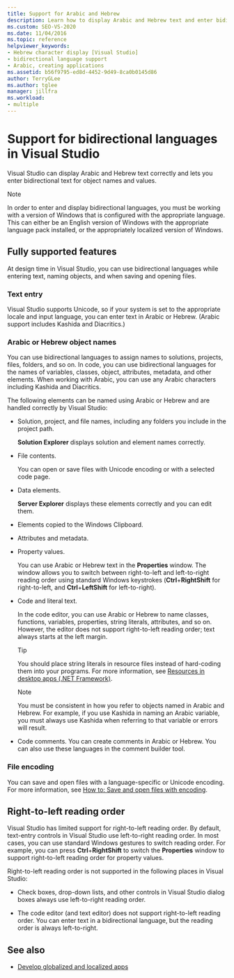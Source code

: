 ```yaml
---
title: Support for Arabic and Hebrew
description: Learn how to display Arabic and Hebrew text and enter bidirectional text for object names and values.
ms.custom: SEO-VS-2020
ms.date: 11/04/2016
ms.topic: reference
helpviewer_keywords:
- Hebrew character display [Visual Studio]
- bidirectional language support
- Arabic, creating applications
ms.assetid: b56f9795-ed8d-4452-9d49-8ca0b0145d86
author: TerryGLee
ms.author: tglee
manager: jillfra
ms.workload:
- multiple
---
```

# Support for bidirectional languages in Visual Studio

Visual Studio can display Arabic and Hebrew text correctly and lets you enter bidirectional text for object names and values.

> [!NOTE]
> In order to enter and display bidirectional languages, you must be working with a version of Windows that is configured with the appropriate language. This can either be an English version of Windows with the appropriate language pack installed, or the appropriately localized version of Windows.

## Fully supported features

At design time in Visual Studio, you can use bidirectional languages while entering text, naming objects, and when saving and opening files.

### Text entry

Visual Studio supports Unicode, so if your system is set to the appropriate locale and input language, you can enter text in Arabic or Hebrew. (Arabic support includes Kashida and Diacritics.)

### Arabic or Hebrew object names

You can use bidirectional languages to assign names to solutions, projects, files, folders, and so on. In code, you can use bidirectional languages for the names of variables, classes, object, attributes, metadata, and other elements. When working with Arabic, you can use any Arabic characters including Kashida and Diacritics.

The following elements can be named using Arabic or Hebrew and are handled correctly by Visual Studio:

- Solution, project, and file names, including any folders you include in the project path.

   **Solution Explorer** displays solution and element names correctly.

- File contents.

   You can open or save files with Unicode encoding or with a selected code page.

- Data elements.

   **Server Explorer** displays these elements correctly and you can edit them.

- Elements copied to the Windows Clipboard.

- Attributes and metadata.

- Property values.

   You can use Arabic or Hebrew text in the **Properties** window. The window allows you to switch between right-to-left and left-to-right reading order using standard Windows keystrokes (**Ctrl**+**RightShift** for right-to-left, and **Ctrl**+**LeftShift** for left-to-right).

- Code and literal text.

   In the code editor, you can use Arabic or Hebrew to name classes, functions, variables, properties, string literals, attributes, and so on. However, the editor does not support right-to-left reading order; text always starts at the left margin.

   > [!TIP]
   > You should place string literals in resource files instead of hard-coding them into your programs. For more information, see [Resources in desktop apps (.NET Framework)](/dotnet/framework/resources/index).

   > [!NOTE]
   > You must be consistent in how you refer to objects named in Arabic and Hebrew. For example, if you use Kashida in naming an Arabic variable, you must always use Kashida when referring to that variable or errors will result.

- Code comments. You can create comments in Arabic or Hebrew. You can also use these languages in the comment builder tool.

### File encoding

You can save and open files with a language-specific or Unicode encoding. For more information, see [How to: Save and open files with encoding](../ide/how-to-save-and-open-files-with-encoding.md).

## Right-to-left reading order

Visual Studio has limited support for right-to-left reading order. By default, text-entry controls in Visual Studio use left-to-right reading order. In most cases, you can use standard Windows gestures to switch reading order. For example, you can press **Ctrl**+**RightShift** to switch the **Properties** window to support right-to-left reading order for property values.

Right-to-left reading order is not supported in the following places in Visual Studio:

- Check boxes, drop-down lists, and other controls in Visual Studio dialog boxes always use left-to-right reading order.

- The code editor (and text editor) does not support right-to-left reading order. You can enter text in a bidirectional language, but the reading order is always left-to-right.

## See also

- [Develop globalized and localized apps](globalizing-and-localizing-applications.md)
